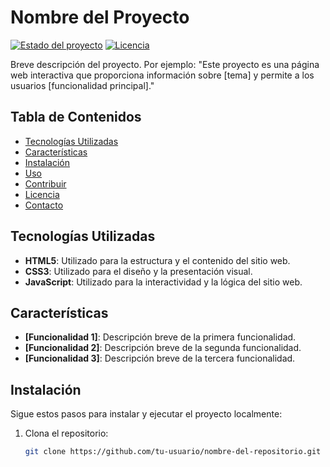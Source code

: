 # Nombre del Proyecto

[![Estado del proyecto](https://img.shields.io/badge/estado-en%20desarrollo-brightgreen)](https://github.com/angelitojpcm/StellarTemplate)
[![Licencia](https://img.shields.io/badge/licencia-MIT-blue.svg)](https://github.com/angelitojpcm/StellarTemplate/blob/main/LICENSE)

Breve descripción del proyecto. Por ejemplo: "Este proyecto es una página web interactiva que proporciona información sobre [tema] y permite a los usuarios [funcionalidad principal]."

## Tabla de Contenidos

- [Tecnologías Utilizadas](#tecnologías-utilizadas)
- [Características](#características)
- [Instalación](#instalación)
- [Uso](#uso)
- [Contribuir](#contribuir)
- [Licencia](#licencia)
- [Contacto](#contacto)

## Tecnologías Utilizadas

- **HTML5**: Utilizado para la estructura y el contenido del sitio web.
- **CSS3**: Utilizado para el diseño y la presentación visual.
- **JavaScript**: Utilizado para la interactividad y la lógica del sitio web.

## Características

- **[Funcionalidad 1]**: Descripción breve de la primera funcionalidad.
- **[Funcionalidad 2]**: Descripción breve de la segunda funcionalidad.
- **[Funcionalidad 3]**: Descripción breve de la tercera funcionalidad.

## Instalación

Sigue estos pasos para instalar y ejecutar el proyecto localmente:

1. Clona el repositorio:
   ```sh
   git clone https://github.com/tu-usuario/nombre-del-repositorio.git
